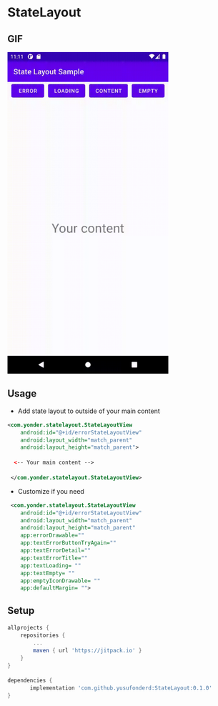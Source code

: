 # StateLayout

## GIF
<img src="https://github.com/yusufonderd/StateLayout/blob/master/art/sample.gif" width="360" height="720" />

## Usage
* Add state layout to outside of your main content
```xml
<com.yonder.statelayout.StateLayoutView
    android:id="@+id/errorStateLayoutView"
    android:layout_width="match_parent"
    android:layout_height="match_parent">

  <-- Your main content --> 

 </com.yonder.statelayout.StateLayoutView>

```

* Customize if you need
```xml
 <com.yonder.statelayout.StateLayoutView
    android:id="@+id/errorStateLayoutView"
    android:layout_width="match_parent"
    android:layout_height="match_parent"
    app:errorDrawable=""
    app:textErrorButtonTryAgain=""
    app:textErrorDetail=""
    app:textErrorTitle=""
    app:textLoading= ""
    app:textEmpty= ""
    app:emptyIconDrawable= ""
    app:defaultMargin= "">
```


## Setup
```gradle
allprojects {
    repositories {
        ...
        maven { url 'https://jitpack.io' }
    }
}

dependencies {
       implementation 'com.github.yusufonderd:StateLayout:0.1.0'
}
```
